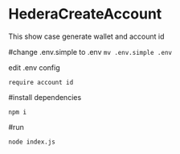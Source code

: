 # HederaCreateAccount
This show case generate wallet and account id

#change .env.simple to .env
```mv .env.simple .env```

edit .env config
```require privatekey
require account id
```
#install dependencies
```
npm i
```

#run
```
node index.js
```